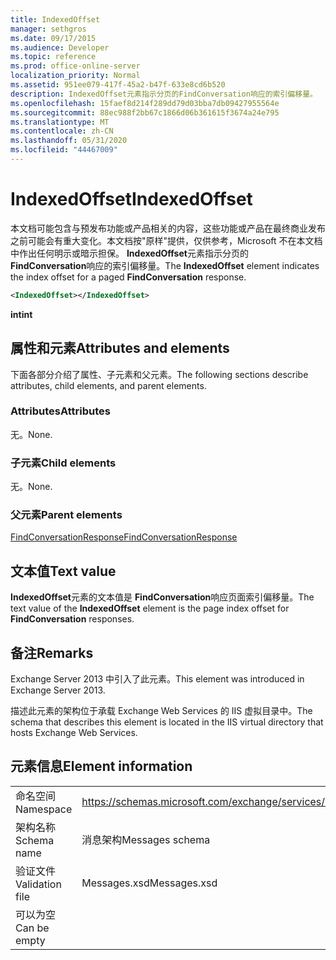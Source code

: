 ```yaml
---
title: IndexedOffset
manager: sethgros
ms.date: 09/17/2015
ms.audience: Developer
ms.topic: reference
ms.prod: office-online-server
localization_priority: Normal
ms.assetid: 951ee079-417f-45a2-b47f-633e8cd6b520
description: IndexedOffset元素指示分页的FindConversation响应的索引偏移量。
ms.openlocfilehash: 15faef8d214f289dd79d03bba7db09427955564e
ms.sourcegitcommit: 88ec988f2bb67c1866d06b361615f3674a24e795
ms.translationtype: MT
ms.contentlocale: zh-CN
ms.lasthandoff: 05/31/2020
ms.locfileid: "44467009"
---
```

# <a name="indexedoffset"></a><span data-ttu-id="ef69a-103">IndexedOffset</span><span class="sxs-lookup"><span data-stu-id="ef69a-103">IndexedOffset</span></span>

<span data-ttu-id="ef69a-104">本文档可能包含与预发布功能或产品相关的内容，这些功能或产品在最终商业发布之前可能会有重大变化。本文档按"原样"提供，仅供参考，Microsoft 不在本文档中作出任何明示或暗示担保。 **IndexedOffset**元素指示分页的 **FindConversation**响应的索引偏移量。</span><span class="sxs-lookup"><span data-stu-id="ef69a-104">The **IndexedOffset** element indicates the index offset for a paged **FindConversation** response.</span></span> 
  
```XML
<IndexedOffset></IndexedOffset>
```

 <span data-ttu-id="ef69a-105">**int**</span><span class="sxs-lookup"><span data-stu-id="ef69a-105">**int**</span></span>
## <a name="attributes-and-elements"></a><span data-ttu-id="ef69a-106">属性和元素</span><span class="sxs-lookup"><span data-stu-id="ef69a-106">Attributes and elements</span></span>

<span data-ttu-id="ef69a-107">下面各部分介绍了属性、子元素和父元素。</span><span class="sxs-lookup"><span data-stu-id="ef69a-107">The following sections describe attributes, child elements, and parent elements.</span></span>
  
### <a name="attributes"></a><span data-ttu-id="ef69a-108">Attributes</span><span class="sxs-lookup"><span data-stu-id="ef69a-108">Attributes</span></span>

<span data-ttu-id="ef69a-109">无。</span><span class="sxs-lookup"><span data-stu-id="ef69a-109">None.</span></span>
  
### <a name="child-elements"></a><span data-ttu-id="ef69a-110">子元素</span><span class="sxs-lookup"><span data-stu-id="ef69a-110">Child elements</span></span>

<span data-ttu-id="ef69a-111">无。</span><span class="sxs-lookup"><span data-stu-id="ef69a-111">None.</span></span>
  
### <a name="parent-elements"></a><span data-ttu-id="ef69a-112">父元素</span><span class="sxs-lookup"><span data-stu-id="ef69a-112">Parent elements</span></span>

[<span data-ttu-id="ef69a-113">FindConversationResponse</span><span class="sxs-lookup"><span data-stu-id="ef69a-113">FindConversationResponse</span></span>](findconversationresponse.md)
  
## <a name="text-value"></a><span data-ttu-id="ef69a-114">文本值</span><span class="sxs-lookup"><span data-stu-id="ef69a-114">Text value</span></span>

<span data-ttu-id="ef69a-115">**IndexedOffset**元素的文本值是 **FindConversation**响应页面索引偏移量。</span><span class="sxs-lookup"><span data-stu-id="ef69a-115">The text value of the **IndexedOffset** element is the page index offset for **FindConversation** responses.</span></span> 
  
## <a name="remarks"></a><span data-ttu-id="ef69a-116">备注</span><span class="sxs-lookup"><span data-stu-id="ef69a-116">Remarks</span></span>

<span data-ttu-id="ef69a-117">Exchange Server 2013 中引入了此元素。</span><span class="sxs-lookup"><span data-stu-id="ef69a-117">This element was introduced in Exchange Server 2013.</span></span>
  
<span data-ttu-id="ef69a-118">描述此元素的架构位于承载 Exchange Web Services 的 IIS 虚拟目录中。</span><span class="sxs-lookup"><span data-stu-id="ef69a-118">The schema that describes this element is located in the IIS virtual directory that hosts Exchange Web Services.</span></span>
  
## <a name="element-information"></a><span data-ttu-id="ef69a-119">元素信息</span><span class="sxs-lookup"><span data-stu-id="ef69a-119">Element information</span></span>

|||
|:-----|:-----|
|<span data-ttu-id="ef69a-120">命名空间</span><span class="sxs-lookup"><span data-stu-id="ef69a-120">Namespace</span></span>  <br/> |https://schemas.microsoft.com/exchange/services/2006/messages  <br/> |
|<span data-ttu-id="ef69a-121">架构名称</span><span class="sxs-lookup"><span data-stu-id="ef69a-121">Schema name</span></span>  <br/> |<span data-ttu-id="ef69a-122">消息架构</span><span class="sxs-lookup"><span data-stu-id="ef69a-122">Messages schema</span></span>  <br/> |
|<span data-ttu-id="ef69a-123">验证文件</span><span class="sxs-lookup"><span data-stu-id="ef69a-123">Validation file</span></span>  <br/> |<span data-ttu-id="ef69a-124">Messages.xsd</span><span class="sxs-lookup"><span data-stu-id="ef69a-124">Messages.xsd</span></span>  <br/> |
|<span data-ttu-id="ef69a-125">可以为空</span><span class="sxs-lookup"><span data-stu-id="ef69a-125">Can be empty</span></span>  <br/> ||
   

